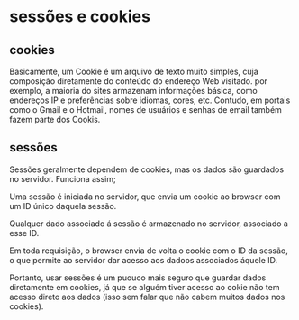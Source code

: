 # sessões e cookies

## cookies
Basicamente, um Cookie é um arquivo de texto muito simples, cuja composição diretamente do conteúdo do endereço Web visitado. por exemplo, a maioria do sites armazenam informações básica, como endereços IP e preferências sobre idiomas, cores, etc. Contudo, em portais como o Gmail e o Hotmail, nomes de usuários e senhas de email também fazem parte dos Cookis.

## sessões
Sessões geralmente dependem de cookies, mas os dados são guardados no servidor. Funciona assim;

Uma sessão é iniciada no servidor, que envia um cookie ao browser com um ID único daquela sessão.

Qualquer dado associado á sessão é armazenado no servidor, associado a esse ID.

Em toda requisição, o browser envia de volta o cookie com o ID da sessão, o que permite ao servidor dar acesso aos dadoos associados áquele ID.

Portanto, usar sessões é um puouco mais seguro que guardar dados diretamente em cookies, já que se alguém tiver acesso ao cokie não tem acesso direto aos dados (isso sem falar que não cabem muitos dados nos cookies).